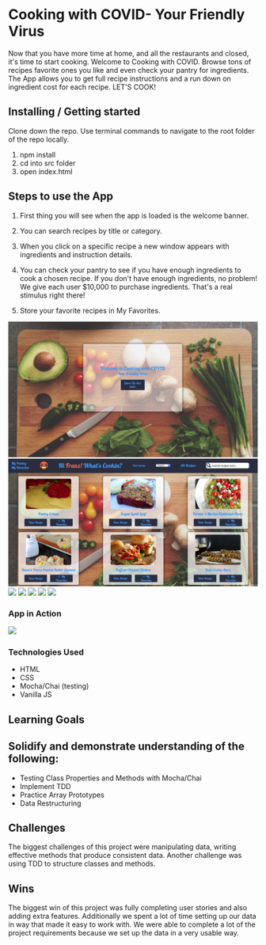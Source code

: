 # Cooking with COVID- Your Friendly Virus

Now that you have more time at home, and all the restaurants and closed, it's time to start cooking. Welcome to Cooking with COVID. Browse tons of recipes
favorite ones you like and even check your pantry for ingredients. The App allows you to get full recipe instructions and a run down on ingredient cost for each recipe. LET'S COOK!


## Installing / Getting started

Clone down the repo. Use terminal commands to navigate to the root folder of the repo locally.

1. npm install
2. cd into src folder
3. open index.html

## Steps to use the App

1. First thing you will see when the app is loaded is the welcome banner.

2. You can search recipes by title or category.

3. When you click on a specific recipe a new window appears with ingredients and instruction details.  

4. You can check your pantry to see if you have enough ingredients to cook a chosen recipe. If you don't have enough ingredients, no problem! We give each user $10,000 to purchase ingredients. That's a real stimulus right there!

5. Store your favorite recipes in My Favorites.

![](screen-shots/front-page.png)
![](screen-shots/main-page.png)
![](src/screen-shots/single-recipe.png)
![](src/screen-shots/favorites.png)
![](src/screen-shots/pantry.png)
![](src/screen-shots/check-cost.png)
![](src/screen_shots/when-you-cook.png)


### App in Action
![](src/screen_shots/traveler_interaction.gif)


### Technologies Used

* HTML
* CSS
* Mocha/Chai (testing)
* Vanilla JS


## Learning Goals

## Solidify and demonstrate understanding of the following:
* Testing Class Properties and Methods with Mocha/Chai
* Implement TDD
* Practice Array Prototypes
* Data Restructuring


## Challenges

The biggest challenges of this project were manipulating data, writing effective methods that produce consistent data. Another challenge was using TDD to structure classes and methods.

## Wins

The biggest win of this project was fully completing user stories and also adding extra features. Additionally we spent a lot of time setting up our data in way that made it easy to work with. We were able to complete a lot of the project requirements because we set up the data in a very usable way.  
